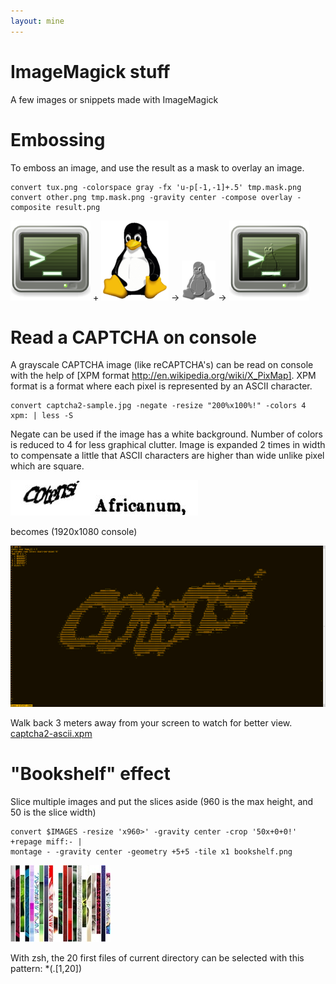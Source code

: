 ```yaml
---
layout: mine
---
```


# ImageMagick stuff #

A few images or snippets made with ImageMagick

# Embossing #

To emboss an image, and use the result as a mask to overlay an image.

```
convert tux.png -colorspace gray -fx 'u-p[-1,-1]+.5' tmp.mask.png
convert other.png tmp.mask.png -gravity center -compose overlay -composite result.png
```

![terminal](term.png) + ![Tux](tux.png) -> ![Mask](mask.png) -> ![Embossed Tux](tuxterm.png)

# Read a CAPTCHA on console #

A grayscale CAPTCHA image (like reCAPTCHA's) can be read on console with the help of [XPM format http://en.wikipedia.org/wiki/X_PixMap].
XPM format is a format where each pixel is represented by an ASCII character.

```
convert captcha2-sample.jpg -negate -resize "200%x100%!" -colors 4 xpm: | less -S
```

Negate can be used if the image has a white background. Number of colors is reduced to 4 for less graphical clutter. Image is expanded 2 times in width to compensate a little that ASCII characters are higher than wide unlike pixel which are square.

![CAPTCHA sample](captcha2-sample.jpg)

becomes (1920x1080 console)

![ASCII CAPTCHA](captcha2-ascii.png)

Walk back 3 meters away from your screen to watch for better view. [captcha2-ascii.xpm](captcha2-ascii.xpm)

# "Bookshelf" effect #

Slice multiple images and put the slices aside (960 is the max height, and 50 is the slice width)

```
convert $IMAGES -resize 'x960>' -gravity center -crop '50x+0+0!' +repage miff:- | 
montage - -gravity center -geometry +5+5 -tile x1 bookshelf.png
```

[![Bookshelf example](bibli.tn.jpg)](bibli.jpg)

With zsh, the 20 first files of current directory can be selected with this pattern: *(.[1,20])


